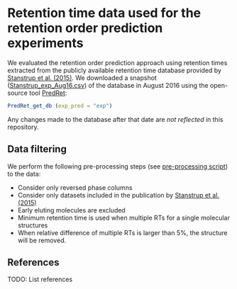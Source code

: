 # Retention time data used for the retention order prediction experiments

We evaluated the retention order prediction approach using retention times extracted
from the publicly available retention time database provided by [Stanstrup et al. (2015)][@predret_paper].
We downloaded a snapshot ([Stanstrup_exp_Aug16.csv](Stanstrup_exp_Aug16.csv)) of 
the database in August 2016 using the open-source tool [PredRet](https://github.com/stanstrup/PredRet):
```R
PredRet_get_db (exp_pred = "exp")
```
Any changes made to the database after that date are _not reflected_ in this repository. 

## Data filtering

We perform the following pre-processing steps (see [pre-processing script](data/scripts/preprocessing_PredRet_v2.Rmd))
to the data:

- Consider only reversed phase columns
- Consider only datasets included in the publication by [Stanstrup et al. (2015)][@predret_paper]
- Early eluting molecules are excluded
- Minimum retention time is used when multiple RTs for a single molecular structures
- When relative difference of multiple RTs is larger than 5%, the structure will be removed.

## References

TODO: List references

[@predret_paper]: https://pubs.acs.org/doi/abs/10.1021/acs.analchem.5b02287 "PredRet: Prediction of Retention Time by Direct Mapping between Multiple Chromatographic Systems, Stanstrup, J.; Neumann, S. & Vrhovšek, U., Analytical Chemistry, 2015"